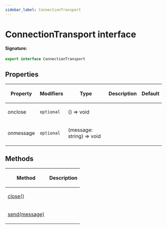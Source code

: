 ```yaml
---
sidebar_label: ConnectionTransport
---
```


# ConnectionTransport interface

#### Signature:

```typescript
export interface ConnectionTransport
```

## Properties

<table><thead><tr><th>

Property

</th><th>

Modifiers

</th><th>

Type

</th><th>

Description

</th><th>

Default

</th></tr></thead>
<tbody><tr><td>

onclose

</td><td>

`optional`

</td><td>

() =&gt; void

</td><td>

</td><td>

</td></tr>
<tr><td>

onmessage

</td><td>

`optional`

</td><td>

(message: string) =&gt; void

</td><td>

</td><td>

</td></tr>
</tbody></table>

## Methods

<table><thead><tr><th>

Method

</th><th>

Description

</th></tr></thead>
<tbody><tr><td>

[close()](./puppeteer.connectiontransport.close.md)

</td><td>

</td></tr>
<tr><td>

[send(message)](./puppeteer.connectiontransport.send.md)

</td><td>

</td></tr>
</tbody></table>
